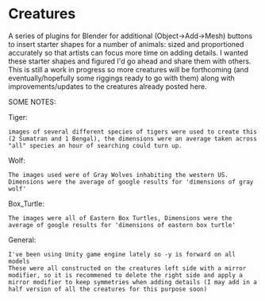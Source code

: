 # Creatures
A series of plugins for Blender for additional (Object->Add->Mesh) buttons to insert starter shapes for a number of animals: sized and proportioned accurately so that artists can focus more time on adding details.
I wanted these starter shapes and figured I'd go ahead and share them with others. This is still a work in progress so more creatures will be forthcoming (and eventually/hopefully some riggings ready to go with them) along with improvements/updates to the creatures already posted here.


SOME NOTES:

  Tiger:
  
    images of several different species of tigers were used to create this (2 Sumatran and 1 Bengal), the dimensions were an average taken across "all" species an hour of searching could turn up.


  Wolf:
  
    The images used were of Gray Wolves inhabiting the western US. Dimensions were the average of google results for 'dimensions of gray wolf'


  Box_Turtle:
  
    The images were all of Eastern Box Turtles, Dimensions were the average of google results for 'dimensions of eastern box turtle'


  General:
  
    I've been using Unity game engine lately so -y is forward on all models
    These were all constructed on the creatures left side with a mirror modifier, so it is recommened to delete the right side and apply a mirror modifier to keep symmetries when adding details (I may add in a half version of all the creatures for this purpose soon)
    
